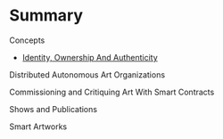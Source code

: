 # Summary

Concepts

* [Identity, Ownership And Authenticity](identity-ownership-and-authenticity.md)

Distributed Autonomous Art Organizations

Commissioning and Critiquing Art With Smart Contracts

Shows and Publications

Smart Artworks
